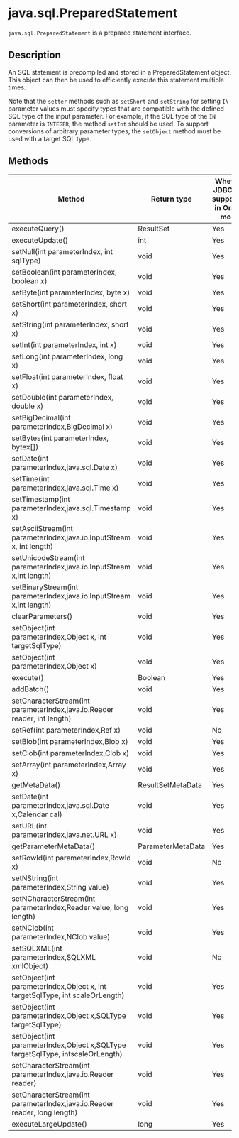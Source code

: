 # java.sql.PreparedStatement

`java.sql.PreparedStatement` is a prepared statement interface.

## Description

An SQL statement is precompiled and stored in a PreparedStatement object. This object can then be used to efficiently execute this statement multiple times.

Note that the `setter` methods such as `setShort` and `setString` for setting `IN` parameter values must specify types that are compatible with the defined SQL type of the input parameter. For example, if the SQL type of the `IN` parameter is `INTEGER`, the method `setInt` should be used. To support conversions of arbitrary parameter types, the `setObject` method must be used with a target SQL type.

## Methods

| Method | Return type | Whether JDBC 4 is supported in Oracle mode | Whether JDBC 4 is supported in MySQL mode |
|--------------|----------------|--------------------|--------------------|
| executeQuery() | ResultSet | Yes | Yes |
| executeUpdate() | int | Yes | Yes |
| setNull(int parameterIndex, int sqlType) | void | Yes | Yes |
| setBoolean(int parameterIndex, boolean x) | void | Yes | Yes |
| setByte(int parameterIndex, byte x) | void | Yes | Yes |
| setShort(int parameterIndex, short x) | void | Yes | Yes |
| setString(int parameterIndex, short x) | void | Yes | Yes |
| setInt(int parameterIndex, int x) | void | Yes | Yes |
| setLong(int parameterIndex, long x) | void | Yes | Yes |
| setFloat(int parameterIndex, float x) | void | Yes | Yes |
| setDouble(int parameterIndex, double x) | void | Yes | Yes |
| setBigDecimal(int parameterIndex,BigDecimal x) | void | Yes | Yes |
| setBytes(int parameterIndex, bytex\[\]) | void | Yes | Yes |
| setDate(int parameterIndex,java.sql.Date x) | void | Yes | Yes |
| setTime(int parameterIndex,java.sql.Time x) | void | Yes | Yes |
| setTimestamp(int parameterIndex,java.sql.Timestamp x) | void | Yes | Yes |
| setAsciiStream(int parameterIndex,java.io.InputStream x, int length) | void | Yes | Yes |
| setUnicodeStream(int parameterIndex,java.io.InputStream x,int length) | void | Yes | Yes |
| setBinaryStream(int parameterIndex,java.io.InputStream x,int length) | void | Yes | Yes |
| clearParameters() | void | Yes | Yes |
| setObject(int parameterIndex,Object x, int targetSqlType) | void | Yes | Yes |
| setObject(int parameterIndex,Object x) | void | Yes | Yes |
| execute() | Boolean | Yes | Yes |
| addBatch() | void | Yes | Yes |
| setCharacterStream(int parameterIndex,java.io.Reader reader, int length) | void | Yes | Yes |
| setRef(int parameterIndex,Ref x) | void | No | No |
| setBlob(int parameterIndex,Blob x) | void | Yes | Yes |
| setClob(int parameterIndex,Clob x) | void | Yes | Yes |
| setArray(int parameterIndex,Array x) | void | Yes | Yes |
| getMetaData() | ResultSetMetaData | Yes | Yes |
| setDate(int parameterIndex,java.sql.Date x,Calendar cal) | void | Yes | Yes |
| setURL(int parameterIndex,java.net.URL x) | void | Yes | Yes |
| getParameterMetaData() | ParameterMetaData | Yes | Yes |
| setRowId(int parameterIndex,RowId x) | void | No | No |
| setNString(int parameterIndex,String value) | void | Yes | Yes |
| setNCharacterStream(int parameterIndex,Reader value, long length) | void | Yes | Yes |
| setNClob(int parameterIndex,NClob value) | void | Yes | Yes |
| setSQLXML(int parameterIndex,SQLXML xmlObject) | void | No | No |
| setObject(int parameterIndex,Object x, int targetSqlType, int scaleOrLength) | void | Yes | Yes |
| setObject(int parameterIndex,Object x,SQLType targetSqlType) | void | Yes | Yes |
| setObject(int parameterIndex,Object x,SQLType targetSqlType, intscaleOrLength) | void | Yes | Yes |
| setCharacterStream(int parameterIndex,java.io.Reader reader) | void | Yes | Yes |
| setCharacterStream(int parameterIndex,java.io.Reader reader, long length) | void | Yes | Yes |
| executeLargeUpdate() | long | Yes | Yes |



